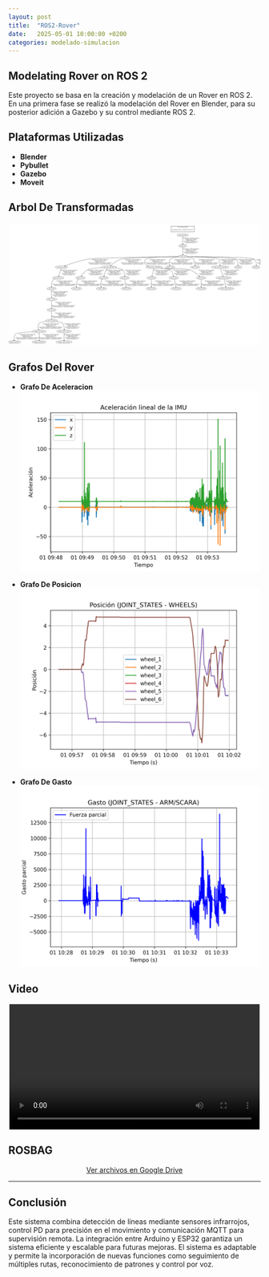 ```yaml
---
layout: post
title:  "ROS2-Rover"
date:   2025-05-01 10:00:00 +0200
categories: modelado-simulacion
---
```


## Modelating Rover on ROS 2

Este proyecto se basa en la creación y modelación de un Rover en ROS 2. 
En una primera fase se realizó la modelación del Rover en Blender, para su posterior adición a Gazebo y su control mediante ROS 2.

## **Plataformas Utilizadas**

- **Blender**
- **Pybullet**
- **Gazebo**
- **Moveit**

## **Arbol De Transformadas**

![Animación de ejemplo](/assets/images/Captura%20desde%202025-05-01%2018-44-34.png)

## **Grafos Del Rover**

- **Grafo De Aceleracion**
![Animación de ejemplo](/assets/images/grafico_aceleracion.png)

- **Grafo De Posicion**
![Animación de ejemplo](/assets/images/grafico_posicion.png)

- **Grafo De Gasto**
![Animación de ejemplo](/assets/images/grafico_gasto_parcial.png)

## **Video**
<div style="display: flex; justify-content: center;">
  <video width="500" controls>
    <source src="{{ '/assets/videos/danieljr_rover_.mp4' | relative_url }}" type="video/webm">
    Tu navegador no soporta videos en formato WebM.
  </video>
</div>

## **ROSBAG**
<div style="text-align: center;">
  <a href="https://drive.google.com/drive/folders/1VN2PsVczo4zJnjfGJdyYVtV7DMUfw1vY?usp=sharing" target="_blank">Ver archivos en Google Drive</a>
</div>

---

## **Conclusión**

Este sistema combina detección de líneas mediante sensores infrarrojos, control PD para precisión en el movimiento y comunicación MQTT para supervisión remota. La integración entre Arduino y ESP32 garantiza un sistema eficiente y escalable para futuras mejoras. El sistema es adaptable y permite la incorporación de nuevas funciones como seguimiento de múltiples rutas, reconocimiento de patrones y control por voz.
